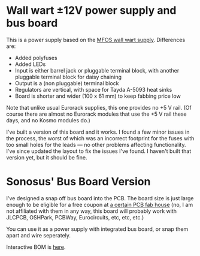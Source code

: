 # Wall wart ±12V power supply and bus board

This is a power supply based on the [MFOS wall wart supply](http://musicfromouterspace.com/analogsynth_new/WALLWARTSUPPLY/WALLWARTSUPPLY.php). Differences are:

* Added polyfuses
* Added LEDs
* Input is either barrel jack or pluggable terminal block, with another pluggable terminal block for daisy chaining
* Output is a (non pluggable) terminal block
* Regulators are vertical, with space for Tayda A-5093 heat sinks
* Board is shorter and wider (100 x 61 mm) to keep fabbing price low

Note that unlike usual Eurorack supplies, this one provides no +5 V rail. (Of course there are almost no Eurorack modules that use the +5 V rail these days, and no Kosmo modules do.)

I've built a version of this board and it works. I found a few minor issues in the process, the worst of which was an incorrect footprint for the fuses with too small holes for the leads — no other problems affecting functionality. I've since updated the layout to fix the issues I've found. I haven't built that version yet, but it should be fine.

# Sonosus' Bus Board Version
I've designed a snap off bus board into the PCB. The board size is just large enough to be eligible for a free coupon at [a certain PCB fab house](https://allpcb.com) (no, I am not affiliated with them in any way, this board will probably work with JLCPCB, OSHPark, PCBWay, Eurocircuits, etc, etc, etc.) 


You can use it as a power supply with integrated bus board, or snap them apart and wire seperately.

Interactive BOM is [here](http://htmlpreview.github.io/?https://github.com/Sonosus/ww_supply/blob/main/Docs/mfosish_ww_supply.html).
